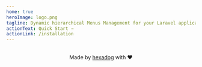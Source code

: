 ```yaml
---
home: true
heroImage: logo.png
tagline: Dynamic hierarchical Menus Management for your Laravel application
actionText: Quick Start →
actionLink: /installation
---
```


<div class="theme-default-content custom content__default"></div>

<br />
<center>Made by <a href="https://hexadog.com" target="_blank">hexadog</a> with ❤️</center>